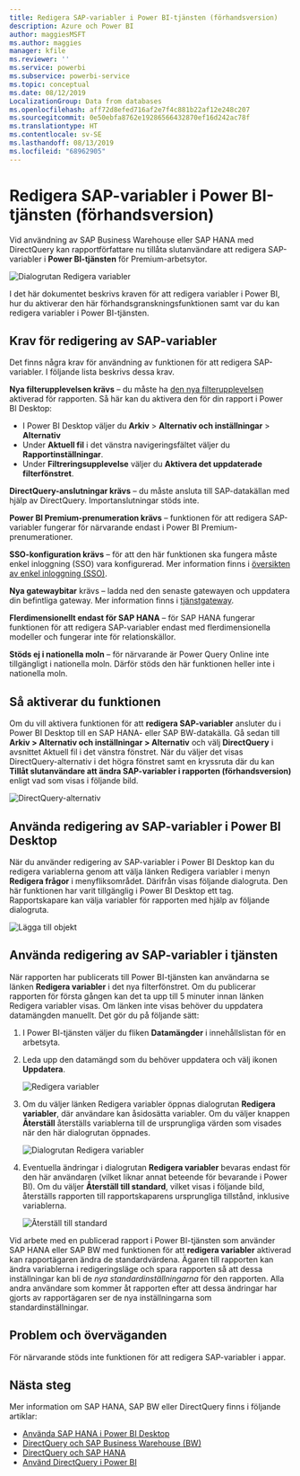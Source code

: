 ```yaml
---
title: Redigera SAP-variabler i Power BI-tjänsten (förhandsversion)
description: Azure och Power BI
author: maggiesMSFT
ms.author: maggies
manager: kfile
ms.reviewer: ''
ms.service: powerbi
ms.subservice: powerbi-service
ms.topic: conceptual
ms.date: 08/12/2019
LocalizationGroup: Data from databases
ms.openlocfilehash: aff72d8efed716af2e7f4c881b22af12e248c207
ms.sourcegitcommit: 0e50ebfa8762e19286566432870ef16d242ac78f
ms.translationtype: HT
ms.contentlocale: sv-SE
ms.lasthandoff: 08/13/2019
ms.locfileid: "68962905"
---
```

# <a name="edit-sap-variables-in-the-power-bi-service-preview"></a>Redigera SAP-variabler i Power BI-tjänsten (förhandsversion)

Vid användning av SAP Business Warehouse eller SAP HANA med DirectQuery kan rapportförfattare nu tillåta slutanvändare att redigera SAP-variabler i **Power BI-tjänsten** för Premium-arbetsytor.

![Dialogrutan Redigera variabler](media/service-edit-sap-variables/sap-edit-variables-dialog.png)

I det här dokumentet beskrivs kraven för att redigera variabler i Power BI, hur du aktiverar den här förhandsgranskningsfunktionen samt var du kan redigera variabler i Power BI-tjänsten.

## <a name="requirements-for-sap-edit-variables"></a>Krav för redigering av SAP-variabler

Det finns några krav för användning av funktionen för att redigera SAP-variabler. I följande lista beskrivs dessa krav.

**Nya filterupplevelsen krävs** – du måste ha [den nya filterupplevelsen](power-bi-report-filter.md) aktiverad för rapporten. Så här kan du aktivera den för din rapport i Power BI Desktop:
- I Power BI Desktop väljer du **Arkiv** > **Alternativ och inställningar** > **Alternativ**
- Under **Aktuell fil** i det vänstra navigeringsfältet väljer du **Rapportinställningar**.
- Under **Filtreringsupplevelse** väljer du **Aktivera det uppdaterade filterfönstret**.

**DirectQuery-anslutningar krävs** – du måste ansluta till SAP-datakällan med hjälp av DirectQuery. Importanslutningar stöds inte.

**Power BI Premium-prenumeration krävs** – funktionen för att redigera SAP-variabler fungerar för närvarande endast i Power BI Premium-prenumerationer.

**SSO-konfiguration krävs** – för att den här funktionen ska fungera måste enkel inloggning (SSO) vara konfigurerad. Mer information finns i [översikten av enkel inloggning (SSO)](service-gateway-sso-overview.md).

**Nya gatewaybitar** krävs – ladda ned den senaste gatewayen och uppdatera din befintliga gateway. Mer information finns i [tjänstgateway](service-gateway-onprem.md).

**Flerdimensionellt endast för SAP HANA** – för SAP HANA fungerar funktionen för att redigera SAP-variabler endast med flerdimensionella modeller och fungerar inte för relationskällor.

**Stöds ej i nationella moln** – för närvarande är Power Query Online inte tillgängligt i nationella moln. Därför stöds den här funktionen heller inte i nationella moln.

## <a name="how-to-enable-the-feature"></a>Så aktiverar du funktionen

Om du vill aktivera funktionen för att **redigera SAP-variabler** ansluter du i Power BI Desktop till en SAP HANA- eller SAP BW-datakälla. Gå sedan till **Arkiv > Alternativ och inställningar > Alternativ** och välj **DirectQuery** i avsnittet Aktuell fil i det vänstra fönstret. När du väljer det visas DirectQuery-alternativ i det högra fönstret samt en kryssruta där du kan **Tillåt slutanvändare att ändra SAP-variabler i rapporten (förhandsversion)** enligt vad som visas i följande bild.

![DirectQuery-alternativ](media/service-edit-sap-variables/sap-preview-setting-in-desktop.png)

## <a name="use-sap-edit-variables-in-power-bi-desktop"></a>Använda redigering av SAP-variabler i Power BI Desktop

När du använder redigering av SAP-variabler i Power BI Desktop kan du redigera variablerna genom att välja länken Redigera variabler i menyn **Redigera frågor** i menyfliksområdet. Därifrån visas följande dialogruta. Den här funktionen har varit tillgänglig i Power BI Desktop ett tag. Rapportskapare kan välja variabler för rapporten med hjälp av följande dialogruta.

![Lägga till objekt](media/service-edit-sap-variables/sap-variables-add-items.png)

## <a name="use-sap-edit-variables-in-the-service"></a>Använda redigering av SAP-variabler i tjänsten

När rapporten har publicerats till Power BI-tjänsten kan användarna se länken **Redigera variabler** i det nya filterfönstret. Om du publicerar rapporten för första gången kan det ta upp till 5 minuter innan länken Redigera variabler visas. Om länken inte visas behöver du uppdatera datamängden manuellt.
Det gör du på följande sätt:

1. I Power BI-tjänsten väljer du fliken **Datamängder** i innehållslistan för en arbetsyta.

2. Leda upp den datamängd som du behöver uppdatera och välj ikonen **Uppdatera**.

    ![Redigera variabler](media/service-edit-sap-variables/sap-edit-variables-link.png)

3. Om du väljer länken Redigera variabler öppnas dialogrutan **Redigera variabler**, där användare kan åsidosätta variabler. Om du väljer knappen **Återställ** återställs variablerna till de ursprungliga värden som visades när den här dialogrutan öppnades.

    ![Dialogrutan Redigera variabler](media/service-edit-sap-variables/sap-edit-variables-dialog.png)

4. Eventuella ändringar i dialogrutan **Redigera variabler** bevaras endast för den här användaren (vilket liknar annat beteende för bevarande i Power BI). Om du väljer **Återställ till standard**, vilket visas i följande bild, återställs rapporten till rapportskaparens ursprungliga tillstånd, inklusive variablerna.

    ![Återställ till standard](media/service-edit-sap-variables/reset-to-default.png)

Vid arbete med en publicerad rapport i Power BI-tjänsten som använder SAP HANA eller SAP BW med funktionen för att **redigera variabler** aktiverad kan rapportägaren ändra de standardvärdena. Ägaren till rapporten kan ändra variablerna i redigeringsläge och spara rapporten så att dessa inställningar kan bli de *nya standardinställningarna* för den rapporten. Alla andra användare som kommer åt rapporten efter att dessa ändringar har gjorts av rapportägaren ser de nya inställningarna som standardinställningar.

## <a name="issues-and-considerations"></a>Problem och överväganden

För närvarande stöds inte funktionen för att redigera SAP-variabler i appar.

## <a name="next-steps"></a>Nästa steg

Mer information om SAP HANA, SAP BW eller DirectQuery finns i följande artiklar:

- [Använda SAP HANA i Power BI Desktop](desktop-sap-hana.md)
- [DirectQuery och SAP Business Warehouse (BW)](desktop-directquery-sap-bw.md)
- [DirectQuery och SAP HANA](desktop-directquery-sap-hana.md)
- [Använd DirectQuery i Power BI](desktop-directquery-about.md)